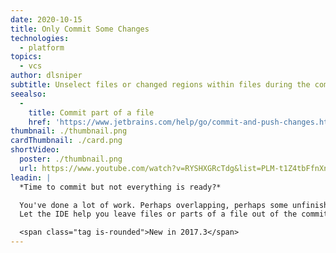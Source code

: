 ```yaml
---
date: 2020-10-15
title: Only Commit Some Changes
technologies:
  - platform
topics:
  - vcs
author: dlsniper
subtitle: Unselect files or changed regions within files during the commit process.
seealso:
  - 
    title: Commit part of a file
    href: 'https://www.jetbrains.com/help/go/commit-and-push-changes.html?section=Windows%20or%20Linux#partial_commit'
thumbnail: ./thumbnail.png
cardThumbnail: ./card.png
shortVideo:
  poster: ./thumbnail.png
  url: https://www.youtube.com/watch?v=RYSHXGRcTdg&list=PLM-t1Z4tbFfnXnghmtk6WVz10_pivOw25&index=36&t=0s
leadin: |
  *Time to commit but not everything is ready?*

  You've done a lot of work. Perhaps overlapping, perhaps some unfinished.
  Let the IDE help you leave files or parts of a file out of the commit.

  <span class="tag is-rounded">New in 2017.3</span>
---
```


